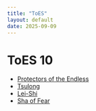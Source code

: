 ```yaml
---
title: "ToES"
layout: default
date: 2025-09-09
---
```


# ToES 10

- [Protectors of the Endless](protectors/)
- [Tsulong](tsulong/)
- [Lei-Shi](leishi/)
- [Sha of Fear](shaoffear/)
